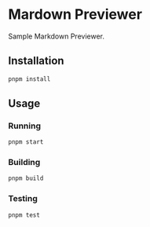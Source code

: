# Mardown Previewer

Sample Markdown Previewer.

## Installation

```bash
pnpm install
```

## Usage

### Running

```bash
pnpm start
```

### Building

```bash
pnpm build
```

### Testing

```bash
pnpm test
```
